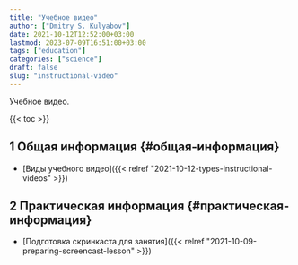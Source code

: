 ```yaml
---
title: "Учебное видео"
author: ["Dmitry S. Kulyabov"]
date: 2021-10-12T12:52:00+03:00
lastmod: 2023-07-09T16:51:00+03:00
tags: ["education"]
categories: ["science"]
draft: false
slug: "instructional-video"
---
```


Учебное видео.

<!--more-->

{{< toc >}}


## <span class="section-num">1</span> Общая информация {#общая-информация}

-   [Виды учебного видео]({{< relref "2021-10-12-types-instructional-videos" >}})


## <span class="section-num">2</span> Практическая информация {#практическая-информация}

-   [Подготовка скринкаста для занятия]({{< relref "2021-10-09-preparing-screencast-lesson" >}})

